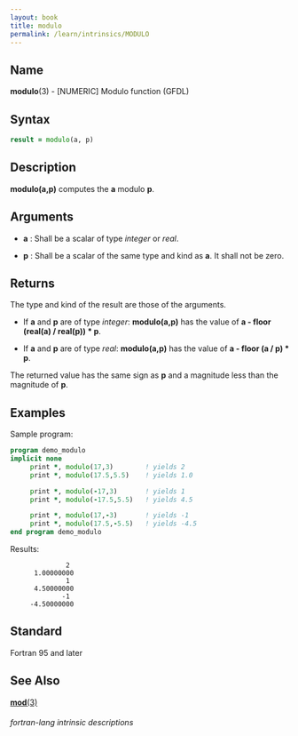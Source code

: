 ```yaml
---
layout: book
title: modulo
permalink: /learn/intrinsics/MODULO
---
```

## __Name__

__modulo__(3) - \[NUMERIC\] Modulo function
(GFDL)

## __Syntax__
```fortran
result = modulo(a, p)
```
## __Description__

__modulo(a,p)__ computes the __a__ modulo __p__.

## __Arguments__

  - __a__
    : Shall be a scalar of type _integer_ or _real_.

  - __p__
    : Shall be a scalar of the same type and kind as __a__. It shall not be
      zero.

## __Returns__

The type and kind of the result are those of the arguments.

  - If __a__ and __p__ are of type _integer_: __modulo(a,p)__ has the value of 
    __a - floor (real(a) / real(p)) \* p__.

  - If __a__ and __p__ are of type _real_: __modulo(a,p)__ has the value of 
    __a - floor (a / p) \* p__.

The returned value has the same sign as __p__ and a magnitude less than the
magnitude of __p__.

## __Examples__

Sample program:

```fortran
program demo_modulo
implicit none
     print *, modulo(17,3)        ! yields 2
     print *, modulo(17.5,5.5)    ! yields 1.0

     print *, modulo(-17,3)       ! yields 1
     print *, modulo(-17.5,5.5)   ! yields 4.5

     print *, modulo(17,-3)       ! yields -1
     print *, modulo(17.5,-5.5)   ! yields -4.5
end program demo_modulo
```
  Results:
```text
              2
      1.00000000    
              1
      4.50000000    
             -1
     -4.50000000    
```
## __Standard__

Fortran 95 and later

## __See Also__

[__mod__(3)](MOD)

###### fortran-lang intrinsic descriptions

